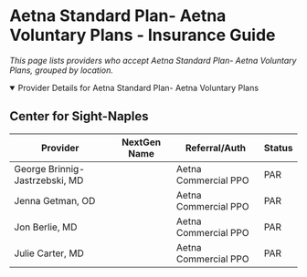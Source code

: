 # Aetna Standard Plan- Aetna Voluntary Plans - Insurance Guide

*This page lists providers who accept Aetna Standard Plan- Aetna Voluntary Plans, grouped by location.*

<details open><summary>Provider Details for Aetna Standard Plan- Aetna Voluntary Plans</summary>

## Center for Sight-Naples

| Provider | NextGen Name | Referral/Auth | Status |
|----------|-------------|--------------|--------|
| George Brinnig-Jastrzebski, MD |  | Aetna Commercial PPO | PAR |
| Jenna Getman, OD |  | Aetna Commercial PPO | PAR |
| Jon Berlie, MD |  | Aetna Commercial PPO | PAR |
| Julie Carter, MD |  | Aetna Commercial PPO | PAR |

</details>


